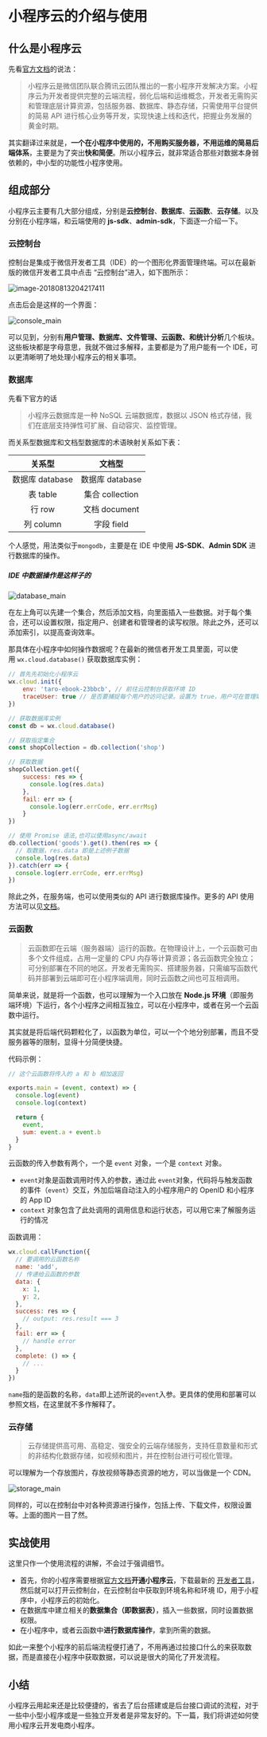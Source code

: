 # 小程序云的介绍与使用

## 什么是小程序云

先看[官方文档](https://developers.weixin.qq.com/miniprogram/dev/wxcloud/basis/getting-started.html)的说法：

> 小程序云是微信团队联合腾讯云团队推出的一套小程序开发解决方案。小程序云为开发者提供完整的云端流程，弱化后端和运维概念，开发者无需购买和管理底层计算资源，包括服务器、数据库、静态存储，只需使用平台提供的简易 API 进行核心业务等开发，实现快速上线和迭代，把握业务发展的黄金时期。

其实翻译过来就是，**一个在小程序中使用的，不用购买服务器，不用运维的简易后端体系**，主要是为了突出**快和简便**。所以小程序云，就非常适合那些对数据本身弱依赖的，中小型的功能性小程序使用。



## 组成部分

小程序云主要有几大部分组成，分别是**云控制台**、**数据库**、**云函数**、**云存储**。以及分别在小程序端，和云端使用的 **js-sdk**、**admin-sdk**，下面逐一介绍一下。



### 云控制台

控制台是集成于微信开发者工具（IDE）的一个图形化界面管理终端。可以在最新版的微信开发者工具中点击 “云控制台”进入，如下图所示：

![image-20180813204217411](https://user-gold-cdn.xitu.io/2018/9/5/165aa3854cbd6521?w=2048&h=1456&f=jpeg&s=312008)

点击后会是这样的一个界面：

![console_main](https://user-gold-cdn.xitu.io/2018/9/5/165aa3854c7847f5?w=1217&h=728&f=png&s=108501)

可以见到，分别有**用户管理、数据库、文件管理、云函数、和统计分析**几个板块。这些板块都是字母意思，我就不做过多解释，主要都是为了用户能有一个 IDE，可以更清晰明了地处理小程序云的相关事项。



### 数据库

先看下官方的话

> 小程序云数据库是一种 NoSQL 云端数据库，数据以 JSON 格式存储，我们在底层支持弹性可扩展、自动容灾、监控管理。

而关系型数据库和文档型数据库的术语映射关系如下表：
<center>

|     关系型      |     文档型      |
| :-------------: | :-------------: |
| 数据库 database | 数据库 database |
|    表 table     | 集合 collection |
|     行 row      |  文档 document  |
|    列 column    |   字段 field    |
</center>

个人感觉，用法类似于`mongodb`，主要是在 IDE 中使用 **JS-SDK**、**Admin SDK** 进行数据库的操作。

##### IDE 中数据操作是这样子的

![database_main](https://user-gold-cdn.xitu.io/2018/9/5/165aa3854cacb1c8?w=1217&h=728&f=png&s=105565)

在左上角可以先建一个集合，然后添加文档，向里面插入一些数据。对于每个集合，还可以设置权限，指定用户、创建者和管理者的读写权限。除此之外，还可以添加索引，以提高查询效率。

那具体在小程序中如何操作数据呢？在最新的微信者开发工具里面，可以使用 `wx.cloud.database()` 获取数据库实例：

```JavaScript
// 首先先初始化小程序云
wx.cloud.init({
    env: 'taro-ebook-23bbcb', // 前往云控制台获取环境 ID
    traceUser: true // 是否要捕捉每个用户的访问记录。设置为 true，用户可在管理端看到用户访问记录
})

// 获取数据库实例
const db = wx.cloud.database()

// 获取指定集合
const shopCollection = db.collection('shop')

// 获取数据
shopCollection.get({
    success: res => {
      console.log(res.data)
    },
    fail: err => {
      console.log(err.errCode, err.errMsg)
    }
})

// 使用 Promise 语法,也可以使用async/await
db.collection('goods').get().then(res => {
  // 取数据，res.data 即是上述例子数据
  console.log(res.data)
}).catch(err => {
  console.log(err.errCode, err.errMsg)
})
```

除此之外，在服务端，也可以使用类似的 API 进行数据库操作。更多的 API 使用方法可以见[文档](https://developers.weixin.qq.com/miniprogram/dev/wxcloud/basis/capabilities.html#%E6%95%B0%E6%8D%AE%E5%BA%93)。


### 云函数

> 云函数即在云端（服务器端）运行的函数。在物理设计上，一个云函数可由多个文件组成，占用一定量的 CPU 内存等计算资源；各云函数完全独立；可分别部署在不同的地区。开发者无需购买、搭建服务器，只需编写函数代码并部署到云端即可在小程序端调用，同时云函数之间也可互相调用。

简单来说，就是将一个函数，也可以理解为一个入口放在 **Node.js 环境**（即服务端环境）下运行，各个小程序之间相互独立，可以在小程序中，或者在另一个云函数中运行。

其实就是将后端代码颗粒化了，以函数为单位，可以一个个地分别部署，而且不受服务器等的限制，显得十分简便快捷。

代码示例：

``` JavaScript
// 这个云函数将传入的 a 和 b 相加返回

exports.main = (event, context) => {
  console.log(event)
  console.log(context)

  return {
    event,
    sum: event.a + event.b
  }
}
```

云函数的传入参数有两个，一个是 `event` 对象，一个是 `context` 对象。

- `event`对象是函数调用时传入的参数，通过此 `event`对象，代码将与触发函数的事件（`event`）交互，外加后端自动注入的小程序用户的 OpenID 和小程序的 App ID 
- `context` 对象包含了此处调用的调用信息和运行状态，可以用它来了解服务运行的情况

函数调用：

``` JavaScript
wx.cloud.callFunction({
  // 要调用的云函数名称
  name: 'add',
  // 传递给云函数的参数
  data: {
    x: 1,
    y: 2,
  },
  success: res => {
    // output: res.result === 3
  },
  fail: err => {
    // handle error
  },
  complete: () => {
    // ...
  }
})
```

`name`指的是函数的名称，`data`即上述所说的`event`入参。更具体的使用和部署可以参照文档，在这里就不多作解释了。


### 云存储

> 云存储提供高可用、高稳定、强安全的云端存储服务，支持任意数量和形式的非结构化数据存储，如视频和图片，并在控制台进行可视化管理。

可以理解为一个存放图片，存放视频等静态资源的地方，可以当做是一个 CDN。

![storage_main](https://user-gold-cdn.xitu.io/2018/9/5/165aa3854d8b938e?w=1217&h=728&f=png&s=111817)

同样的，可以在控制台中对各种资源进行操作，包括上传、下载文件，权限设置等。上面的图片一目了然。



## 实战使用

这里只作一个使用流程的讲解，不会过于强调细节。

- 首先，你的小程序需要根据[官方文档](https://developers.weixin.qq.com/miniprogram/dev/wxcloud/basis/getting-started.html)**开通小程序云**，下载最新的 [ 开发者工具](https://developers.weixin.qq.com/miniprogram/dev/devtools/devtools.html)，然后就可以打开云控制台，在云控制台中获取到环境名称和环境  ID，用于小程序中，小程序云的初始化。
- 在数据库中建立相关的**数据集合（即数据表）**，插入一些数据，同时设置数据权限。
- 在小程序中，或者云函数中**进行数据库操作**，拿到所需的数据。

如此一来整个小程序的前后端流程便打通了，不用再通过拉接口什么的来获取数据，而是直接在小程序中获取数据，可以说是很大的简化了开发流程。



## 小结

小程序云用起来还是比较便捷的，省去了后台搭建或是后台接口调试的流程，对于一些中小型小程序或是一些独立开发者是非常友好的。下一篇，我们将讲述如何使用小程序云开发电商小程序。
